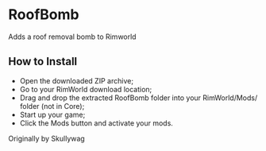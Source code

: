 # RoofBomb

Adds a roof removal bomb to Rimworld

## How to Install

- Open the downloaded ZIP archive;
- Go to your RimWorld download location;
- Drag and drop the extracted RoofBomb folder into your RimWorld/Mods/ folder (not in Core);
- Start up your game;  
- Click the Mods button and activate your mods.

Originally by Skullywag
